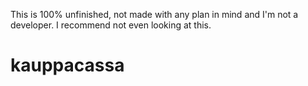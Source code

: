 This is 100% unfinished, not made with any plan in mind and I'm not a developer.
I recommend not even looking at this.
# kauppacassa
